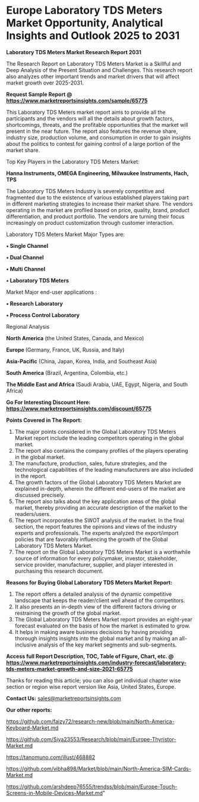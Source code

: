 # Europe Laboratory TDS Meters Market Opportunity, Analytical Insights and Outlook 2025 to 2031

<strong>Laboratory TDS Meters Market Research Report 2031</strong>

The Research Report on Laboratory TDS Meters Market is a Skillful and Deep Analysis of the Present Situation and Challenges. This research report also analyzes other important trends and market drivers that will affect market growth over 2025-2031.

<strong>Request Sample Report @ <a href=https://www.marketreportsinsights.com/sample/65775>https://www.marketreportsinsights.com/sample/65775</a></strong>

This Laboratory TDS Meters market report aims to provide all the participants and the vendors will all the details about growth factors, shortcomings, threats, and the profitable opportunities that the market will present in the near future. The report also features the revenue share, industry size, production volume, and consumption in order to gain insights about the politics to contest for gaining control of a large portion of the market share.

Top Key Players in the Laboratory TDS Meters Market:

<strong>Hanna Instruments, OMEGA Engineering, Milwaukee Instruments, Hach, TPS</strong>

The Laboratory TDS Meters Industry is severely competitive and fragmented due to the existence of various established players taking part in different marketing strategies to increase their market share. The vendors operating in the market are profiled based on price, quality, brand, product differentiation, and product portfolio. The vendors are turning their focus increasingly on product customization through customer interaction.

Laboratory TDS Meters Market Major Types are:

<strong>• Single Channel

• Dual Channel

• Multi Channel

• Laboratory TDS Meters</strong>

Market Major end-user applications :

<strong>• Research Laboratory

• Process Control Laboratory</strong>

Regional Analysis

</u><strong><b>North America</b></strong> (the United States, Canada, and Mexico)

<strong><b>Europe </b></strong>(Germany, France, UK, Russia, and Italy)

<strong><b>Asia-Pacific</b></strong> (China, Japan, Korea, India, and Southeast Asia)

<strong><b>South America</b></strong> (Brazil, Argentina, Colombia, etc.)

<strong><b>The Middle East and Africa</b></strong> (Saudi Arabia, UAE, Egypt, Nigeria, and South Africa)

<strong>Go For Interesting Discount Here: <a href=https://www.marketreportsinsights.com/discount/65775>https://www.marketreportsinsights.com/discount/65775</a></strong>

<strong>Points Covered in The Report:</strong>
<ol>
  <li>The major points considered in the Global Laboratory TDS Meters Market report include the leading competitors operating in the global market.</li>
  <li>The report also contains the company profiles of the players operating in the global market.</li>
  <li>The manufacture, production, sales, future strategies, and the technological capabilities of the leading manufacturers are also included in the report.</li>
  <li>The growth factors of the Global Laboratory TDS Meters Market are explained in-depth, wherein the different end-users of the market are discussed precisely.</li>
  <li>The report also talks about the key application areas of the global market, thereby providing an accurate description of the market to the readers/users.</li>
  <li>The report incorporates the SWOT analysis of the market. In the final section, the report features the opinions and views of the industry experts and professionals. The experts analyzed the export/import policies that are favorably influencing the growth of the Global Laboratory TDS Meters Market.</li>
  <li>The report on the Global Laboratory TDS Meters Market is a worthwhile source of information for every policymaker, investor, stakeholder, service provider, manufacturer, supplier, and player interested in purchasing this research document.</li>
</ol>
<strong>Reasons for Buying Global Laboratory TDS Meters Market Report:</strong>

<ol>
  <li>The report offers a detailed analysis of the dynamic competitive landscape that keeps the reader/client well ahead of the competitors.</li>
  <li>It also presents an in-depth view of the different factors driving or restraining the growth of the global market.</li>
  <li>The Global Laboratory TDS Meters Market report provides an eight-year forecast evaluated on the basis of how the market is estimated to grow.</li>
  <li>It helps in making aware business decisions by having providing thorough insights insights into the global market and by making an all-inclusive analysis of the key market segments and sub-segments.</li>
</ol>
<strong>Access full Report Description, TOC, Table of Figure, Chart, etc. @ <a href=https://www.marketreportsinsights.com/industry-forecast/laboratory-tds-meters-market-growth-and-size-2021-65775>https://www.marketreportsinsights.com/industry-forecast/laboratory-tds-meters-market-growth-and-size-2021-65775</a></strong>


Thanks for reading this article; you can also get individual chapter wise section or region wise report version like Asia, United States, Europe.

<strong>Contact Us:</strong>
sales@marketreportsinsights.com

<strong>Our other reports:</strong>

<a href=https://github.com/faizy72/research-new/blob/main/North-America-Keyboard-Market.md>https://github.com/faizy72/research-new/blob/main/North-America-Keyboard-Market.md</a>

<a href=https://github.com/Siya23553/Research/blob/main/Europe-Thyristor-Market.md>https://github.com/Siya23553/Research/blob/main/Europe-Thyristor-Market.md</a>

<a href=https://tanomuno.com/illust/468882>https://tanomuno.com/illust/468882</a>

<a href=https://github.com/vibha898/Market/blob/main/North-America-SIM-Cards-Market.md>https://github.com/vibha898/Market/blob/main/North-America-SIM-Cards-Market.md</a>

<a href=https://github.com/arshdeep76555/trendss/blob/main/Europe-Touch-Screens-in-Mobile-Devices-Market.md>https://github.com/arshdeep76555/trendss/blob/main/Europe-Touch-Screens-in-Mobile-Devices-Market.md</a>"
